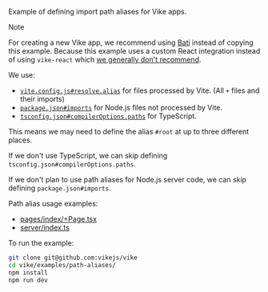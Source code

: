 Example of defining import path aliases for Vike apps.

> [!NOTE]
> For creating a new Vike app, we recommend using [Bati](https://batijs.dev) instead of copying this example. Because this example uses a custom React integration instead of using `vike-react` which [we generally don't recommend](https://vike.dev/new/core).

We use:
 - [`vite.config.js#resolve.alias`](https://vitejs.dev/config/#resolve-alias) for files processed by Vite.
   (All `+` files and their imports)
 - [`package.json#imports`](https://nodejs.org/api/packages.html#subpath-patterns) for Node.js files not processed by Vite.
 - [`tsconfig.json#compilerOptions.paths`](https://www.typescriptlang.org/tsconfig#paths) for TypeScript.

This means we may need to define the alias `#root` at up to three different places.

If we don't use TypeScript, we can skip defining `tsconfig.json#compilerOptions.paths`.

If we don't plan to use path aliases for Node.js server code, we can skip defining `package.json#imports`.

Path alias usage examples:
 - [pages/index/+Page.tsx](pages/index/+Page.tsx)
 - [server/index.ts](server/index.ts)

To run the example:

```bash
git clone git@github.com:vikejs/vike
cd vike/examples/path-aliases/
npm install
npm run dev
```
